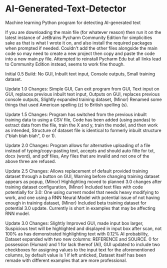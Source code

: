 # AI-Generated-Text-Detector
Machine learning Python program for detecting AI-generated text

If you are downloading the main file (for whatever reason) then run it on the latest instance of JetBrains Pycharm Community Edition for simplicities sake as that is what I wrote it on, and also install the required packages when prompted if needed. Couldn't add the other files alongside the main code so may need to create a new project then copy and paste the code into a new main.py file. Attempted to reinstall Pycharm Edu but all links lead to Community Edition instead, seems to work fine though.

Initial 0.5 Build: 
  No GUI, 
  Inbuilt text input, 
  Console outputs, 
  Small training dataset.

Update 1.0 Changes: 
  Simple GUI, 
  Can exit program from GUI, 
  Text input on GUI, replaces previous inbuilt text input, 
  Outputs on GUI, replaces previous console outputs, 
  Slightly expanded training dataset, 
  (Minor) Renamed some things that used American spelling (z) to British spelling (s). 

Update 1.5 Changes: 
  Program has switched from the previous inbuilt training data to using a CSV file, 
  Code has been added (using pandas) to extract data from the file, train the X and y, train the model, and then work as intended, 
  Structure of dataset file is identical to formerly inbuilt structure ("blah blah blah", 0 or 1). 

Update 2.0 Changes: 
  Program allows for alternative uploading of a file instead of typing/copy-pasting text, accepts and should auto filte for txt, docx (word), and pdf files, 
  Any files that are invalid and not one of the above three are refused. 

Update 2.5 Changes: 
  Allows replacement of default provided training dataset through a button on GUI, 
  Warning before changing training dataset appears as popup, 
  (Minor) Highlighting moved to planned 3.0 changes after training dataset configuration, 
  (Minor) Included text files with code potentially for 3.0: One using current model that needs heavy modifying to work, and one using a RNN Neural Model with potential issue of not having enough in training dataset, 
  (Minor) Included beta training dataset for potential 3.0 update. Currently is short in examples that may be affecting RNN model. 

Update 3.0 Changes: 
  Slightly Improved GUI, made input box larger, 
  Suspicious text will be highlighted and displayed in input box after scan, not 100% as has demonstrated highlighting text with 0.12% AI probability, 
  Dataset expanded with two new columns: REFERENCE and SOURCE. 0 for possession (Human) and 1 for lack thereof (AI), 
  GUI updated to include two checkboxes for assigning values to the input text for the aforementioned columns, by default value is 1 if left unticked, 
  Dataset itself has been remade with different examples that are more professional.
